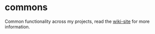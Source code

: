 commons
=======

Common functionality across my projects, read the [wiki-site](https://github.com/galan/commons/wiki) for more information.
